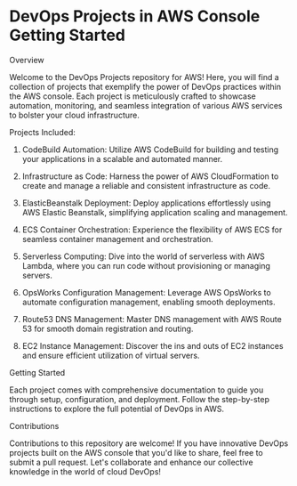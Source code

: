 # DevOps Projects in AWS Console Getting Started

Overview

Welcome to the DevOps Projects repository for AWS! Here, you will find a collection of projects that exemplify the power of DevOps practices within the AWS console. Each project is meticulously crafted to showcase automation, monitoring, and seamless integration of various AWS services to bolster your cloud infrastructure.



Projects Included:

1. CodeBuild Automation: Utilize AWS CodeBuild for building and testing your applications in a scalable and automated manner.

2. Infrastructure as Code: Harness the power of AWS CloudFormation to create and manage a reliable and consistent infrastructure as code.

3. ElasticBeanstalk Deployment: Deploy applications effortlessly using AWS Elastic Beanstalk, simplifying application scaling and management.

4. ECS Container Orchestration: Experience the flexibility of AWS ECS for seamless container management and orchestration.

5. Serverless Computing: Dive into the world of serverless with AWS Lambda, where you can run code without provisioning or managing servers.

6. OpsWorks Configuration Management: Leverage AWS OpsWorks to automate configuration management, enabling smooth deployments.

7. Route53 DNS Management: Master DNS management with AWS Route 53 for smooth domain registration and routing.

8. EC2 Instance Management: Discover the ins and outs of EC2 instances and ensure efficient utilization of virtual servers.

   

Getting Started

Each project comes with comprehensive documentation to guide you through setup, configuration, and deployment. Follow the step-by-step instructions to explore the full potential of DevOps in AWS.


Contributions

Contributions to this repository are welcome! If you have innovative DevOps projects built on the AWS console that you'd like to share, feel free to submit a pull request. Let's collaborate and enhance our collective knowledge in the world of cloud DevOps!
